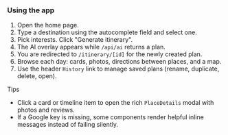### Using the app

1. Open the home page.
2. Type a destination using the autocomplete field and select one.
3. Pick interests. Click "Generate itinerary".
4. The AI overlay appears while `/api/ai` returns a plan.
5. You are redirected to `/itinerary/[id]` for the newly created plan.
6. Browse each day: cards, photos, directions between places, and a map.
7. Use the header `History` link to manage saved plans (rename, duplicate, delete, open).

Tips
- Click a card or timeline item to open the rich `PlaceDetails` modal with photos and reviews.
- If a Google key is missing, some components render helpful inline messages instead of failing silently.


